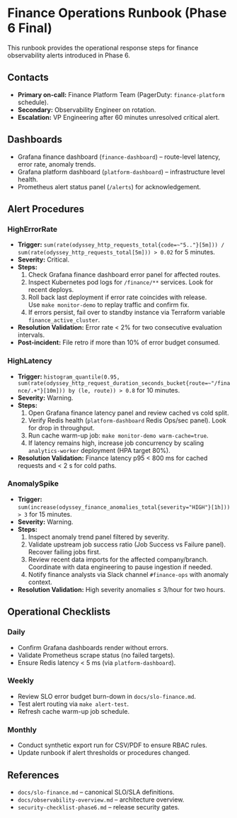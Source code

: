 # Finance Operations Runbook (Phase 6 Final)

This runbook provides the operational response steps for finance observability alerts introduced in Phase 6.

## Contacts

* **Primary on-call:** Finance Platform Team (PagerDuty: `finance-platform` schedule).
* **Secondary:** Observability Engineer on rotation.
* **Escalation:** VP Engineering after 60 minutes unresolved critical alert.

## Dashboards

* Grafana finance dashboard (`finance-dashboard`) – route-level latency, error rate, anomaly trends.
* Grafana platform dashboard (`platform-dashboard`) – infrastructure level health.
* Prometheus alert status panel (`/alerts`) for acknowledgement.

## Alert Procedures

### HighErrorRate

* **Trigger:** `sum(rate(odyssey_http_requests_total{code=~"5.."}[5m])) / sum(rate(odyssey_http_requests_total[5m])) > 0.02` for 5 minutes.
* **Severity:** Critical.
* **Steps:**
  1. Check Grafana finance dashboard error panel for affected routes.
  2. Inspect Kubernetes pod logs for `/finance/**` services. Look for recent deploys.
  3. Roll back last deployment if error rate coincides with release.<br>Use `make monitor-demo` to replay traffic and confirm fix.
  4. If errors persist, fail over to standby instance via Terraform variable `finance_active_cluster`.
* **Resolution Validation:** Error rate < 2% for two consecutive evaluation intervals.
* **Post-incident:** File retro if more than 10% of error budget consumed.

### HighLatency

* **Trigger:** `histogram_quantile(0.95, sum(rate(odyssey_http_request_duration_seconds_bucket{route=~"/finance/.+"}[10m])) by (le, route)) > 0.8` for 10 minutes.
* **Severity:** Warning.
* **Steps:**
  1. Open Grafana finance latency panel and review cached vs cold split.
  2. Verify Redis health (`platform-dashboard` Redis Ops/sec panel). Look for drop in throughput.
  3. Run cache warm-up job: `make monitor-demo warm-cache=true`.
  4. If latency remains high, increase job concurrency by scaling `analytics-worker` deployment (HPA target 80%).
* **Resolution Validation:** Finance latency p95 < 800 ms for cached requests and < 2 s for cold paths.

### AnomalySpike

* **Trigger:** `sum(increase(odyssey_finance_anomalies_total{severity="HIGH"}[1h])) > 3` for 15 minutes.
* **Severity:** Warning.
* **Steps:**
  1. Inspect anomaly trend panel filtered by severity.
  2. Validate upstream job success ratio (Job Success vs Failure panel). Recover failing jobs first.
  3. Review recent data imports for the affected company/branch. Coordinate with data engineering to pause ingestion if needed.
  4. Notify finance analysts via Slack channel `#finance-ops` with anomaly context.
* **Resolution Validation:** High severity anomalies ≤ 3/hour for two hours.

## Operational Checklists

### Daily

* Confirm Grafana dashboards render without errors.
* Validate Prometheus scrape status (no failed targets).
* Ensure Redis latency < 5 ms (via `platform-dashboard`).

### Weekly

* Review SLO error budget burn-down in `docs/slo-finance.md`.
* Test alert routing via `make alert-test`.
* Refresh cache warm-up job schedule.

### Monthly

* Conduct synthetic export run for CSV/PDF to ensure RBAC rules.
* Update runbook if alert thresholds or procedures changed.

## References

* `docs/slo-finance.md` – canonical SLO/SLA definitions.
* `docs/observability-overview.md` – architecture overview.
* `security-checklist-phase6.md` – release security gates.

